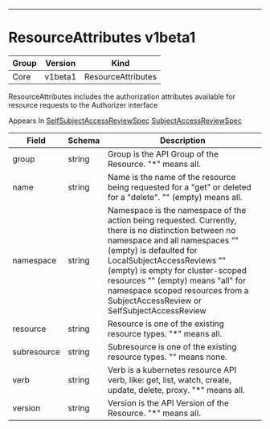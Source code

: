 

-----------
# ResourceAttributes v1beta1



Group        | Version     | Kind
------------ | ---------- | -----------
Core | v1beta1 | ResourceAttributes







ResourceAttributes includes the authorization attributes available for resource requests to the Authorizer interface

<aside class="notice">
Appears In <a href="#selfsubjectaccessreviewspec-v1beta1">SelfSubjectAccessReviewSpec</a> <a href="#subjectaccessreviewspec-v1beta1">SubjectAccessReviewSpec</a> </aside>

Field        | Schema     | Description
------------ | ---------- | -----------
group | string | Group is the API Group of the Resource.  "*" means all.
name | string | Name is the name of the resource being requested for a "get" or deleted for a "delete". "" (empty) means all.
namespace | string | Namespace is the namespace of the action being requested.  Currently, there is no distinction between no namespace and all namespaces "" (empty) is defaulted for LocalSubjectAccessReviews "" (empty) is empty for cluster-scoped resources "" (empty) means "all" for namespace scoped resources from a SubjectAccessReview or SelfSubjectAccessReview
resource | string | Resource is one of the existing resource types.  "*" means all.
subresource | string | Subresource is one of the existing resource types.  "" means none.
verb | string | Verb is a kubernetes resource API verb, like: get, list, watch, create, update, delete, proxy.  "*" means all.
version | string | Version is the API Version of the Resource.  "*" means all.






